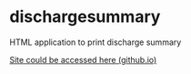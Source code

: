 # dischargesummary
HTML application to print discharge summary


[Site could be accessed here (github.io)](https://sunilgupta01.github.io/dischargesummary)
